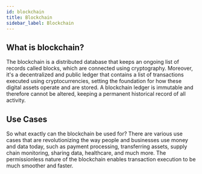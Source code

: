 ```yaml
---
id: blockchain
title: Blockchain
sidebar_label: Blockchain
---
```

## What is blockchain?

The blockchain is a distributed database that keeps an ongoing list of records called blocks, which are connected using cryptography. Moreover, it's a decentralized and public ledger that contains a list of transactions executed using cryptocurrencies, setting the foundation for how these digital assets operate and are stored. A blockchain ledger is immutable and therefore cannot be altered, keeping a permanent historical record of all activity. 


## Use Cases

So what exactly can the blockchain be used for? There are various use cases that are revolutionizing the way people and businesses use money and data today, such as payment processing, transferring assets, supply chain monitoring, sharing data, healthcare, and much more. The permissionless nature of the blockchain enables transaction execution to be much smoother and faster.
